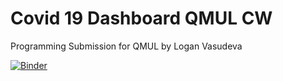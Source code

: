 # Covid 19 Dashboard QMUL CW
 Programming Submission for QMUL by Logan Vasudeva

[![Binder](https://mybinder.org/badge_logo.svg)](https://mybinder.org/v2/gh/logonv/Covid-19-Dashboard-QMUL-CW/HEAD?urlpath=%2Fvoila%2Frender%2FDashboard.ipynb)